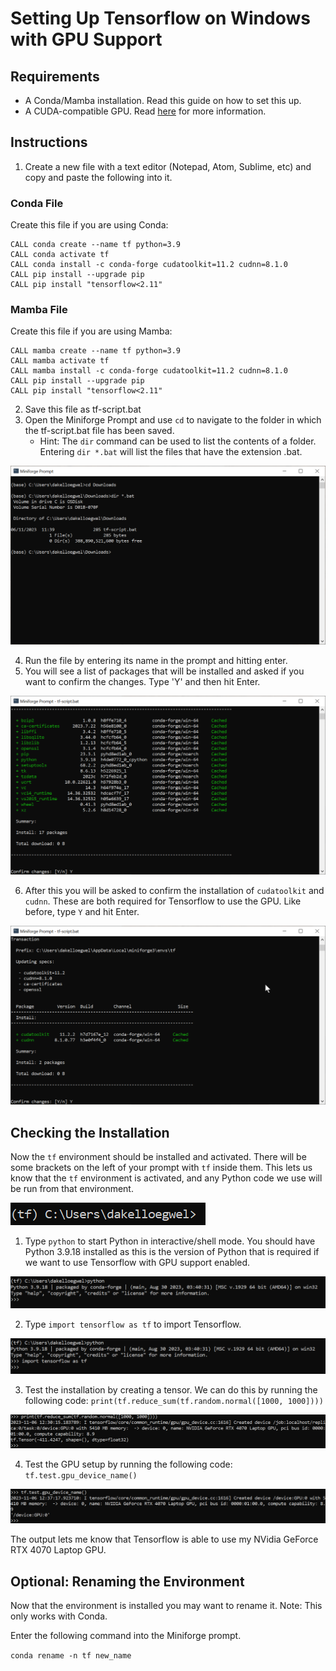 # Setting Up Tensorflow on Windows with GPU Support

## Requirements

- A Conda/Mamba installation. Read this guide on how to set this up.
- A CUDA-compatible GPU. Read [here](https://www.tensorflow.org/install/pip#windows-native_1) for more information.

## Instructions

1. Create a new file with a text editor (Notepad, Atom, Sublime, etc) and copy and paste the following into it.

### Conda File

Create this file if you are using Conda:

```
CALL conda create --name tf python=3.9
CALL conda activate tf
CALL conda install -c conda-forge cudatoolkit=11.2 cudnn=8.1.0
CALL pip install --upgrade pip
CALL pip install "tensorflow<2.11"
```

### Mamba File

Create this file if you are using Mamba:

```
CALL mamba create --name tf python=3.9
CALL mamba activate tf
CALL mamba install -c conda-forge cudatoolkit=11.2 cudnn=8.1.0
CALL pip install --upgrade pip
CALL pip install "tensorflow<2.11"
```

2. Save this file as tf-script.bat
3. Open the Miniforge Prompt and use `cd` to navigate to the folder in which the tf-script.bat file has been saved. 
    - Hint: The `dir` command can be used to list the contents of a folder. Entering `dir *.bat` will list the files that have the extension .bat.

![](pictures/show-bat-file-with-dir.png)

4. Run the file by entering its name in the prompt and hitting enter.
5. You will see a list of packages that will be installed and asked if you want to confirm the changes. Type 'Y' and then hit Enter.

![](pictures/first-confirm-changes.png)

6. After this you will be asked to confirm the installation of `cudatoolkit` and `cudnn`. These are both required for Tensorflow to use the GPU. Like before, type `Y` and hit Enter.

![](pictures/second-confirm-changes.png)

## Checking the Installation

Now the `tf` environment should be installed and activated. There will be some brackets on the left of your prompt with `tf` inside them. This lets us know that the `tf` environment is activated, and any Python code we use will be run from that environment.

![](pictures/tf-prompt.png)

1. Type `python` to start Python in interactive/shell mode. You should have Python 3.9.18 installed as this is the version of Python that is required if we want to use Tensorflow with GPU support enabled.

![](pictures/python-version.png)

2. Type `import tensorflow as tf` to import Tensorflow.

![](pictures/import-tensorflow.png)

3. Test the installation by creating a tensor. We can do this by running the following code: `print(tf.reduce_sum(tf.random.normal([1000, 1000])))`

![](pictures/create-tensor.png)

4. Test the GPU setup by running the following code: `tf.test.gpu_device_name()`

![](pictures/check-gpu.png)

The output lets me know that Tensorflow is able to use my NVidia GeForce RTX 4070 Laptop GPU. 

## Optional: Renaming the Environment

Now that the environment is installed you may want to rename it. Note: This only works with Conda.

Enter the following command into the Miniforge prompt.

`conda rename -n tf new_name`